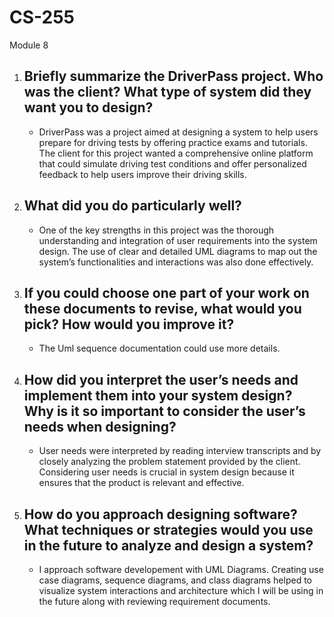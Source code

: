 # CS-255
Module 8

1. Briefly summarize the DriverPass project. Who was the client? What type of system did they want you to design?
   -
   - DriverPass was a project aimed at designing a system to help users prepare for driving tests by offering practice exams and tutorials. The client for this project wanted a comprehensive online platform that could simulate driving test conditions and offer personalized feedback to help users improve their driving skills.

2. What did you do particularly well?
   -
   - One of the key strengths in this project was the thorough understanding and integration of user requirements into the system design. The use of clear and detailed UML diagrams to map out the system’s functionalities and interactions was also done effectively.
  
3. If you could choose one part of your work on these documents to revise, what would you pick? How would you improve it?
   -
   - The Uml sequence documentation could use more details.
  
4. How did you interpret the user’s needs and implement them into your system design? Why is it so important to consider the user’s needs when designing?
   -
   - User needs were interpreted by reading interview transcripts and by closely analyzing the problem statement provided by the client. Considering user needs is crucial in system design because it ensures that the product is relevant and effective.
  
5. How do you approach designing software? What techniques or strategies would you use in the future to analyze and design a system?
   -
   - I approach software developement with UML Diagrams. Creating use case diagrams, sequence diagrams, and class diagrams helped to visualize system interactions and architecture which I will be using in the future along with reviewing requirement documents. 
